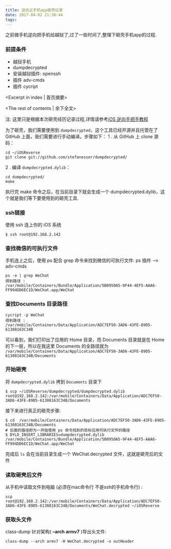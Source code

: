 ```yaml
---
title: 逆向之手机app砸壳记录
date: 2017-04-02 21:38:44
tags:
---
```


之前做手机逆向把手机给越狱了,过了一些时间了,整理下砸壳手机app的过程.

### 前提条件

* 越狱手机
* dumpdecrypted
* 安装越狱插件: openssh
* 插件 adv-cmds
* 插件 cycript


<Excerpt in index | 首页摘要>
 <!-- more -->
<The rest of contents | 余下全文>

注: 这里只是根据本次砸壳经历记录过程,详情请参考[iOS 逆向手把手教程](http://www.swiftyper.com/2016/05/02/iOS-reverse-step-by-step-part-1-class-dump/)

为了砸壳，我们需要使用到 `dumpdecrypted`，这个工具已经开源并且托管在了 GitHub 上面，我们需要进行手动编译。步骤如下：
1 . 从 GitHub 上 clone 源码：
```
cd ~/iOSReverse
git clone git://github.com/stefanesser/dumpdecrypted/
```

2 . 编译 `dumpdecrypted.dylib`：
```
cd dumpdecrypted/
make
```

执行完 make 命令之后，在当前目录下就会生成一个 dumpdecrypted.dylib，这个就是我们等下要使用到的砸壳工具.

### ssh链接
使用 ssh 连上你的 iOS 系统
```
$ ssh root@192.168.2.142
```

### 查找微信的可执行文件
手机连上之后，使用 ps 配合 grep 命令来找到微信的可执行文件: ps 插件 —> adv-cmds
```
ps -e | grep WeChat
得到路径 :
/var/mobile/Containers/Bundle/Application/5B0950A5-9F44-4EF5-AAA6-FF994DD6EC1D/WeChat.app/WeChat
```

### 查找Documents 目录路径
```
cycript -p WeChat
得到路径 :
/var/mobile/Containers/Data/Application/ADC7EF50-3AD6-43FE-89D5-61308163C34B
```

可以看到，我们打印出了应用的 Home 目录，而 Documents 目录就是在 Home 的下一层，所以在我这里 Documents 的全路径就为 `/var/mobile/Containers/Data/Application/ADC7EF50-3AD6-43FE-89D5-61308163C34B/Documents`

### 开始砸壳
将 `dumpdecrypted.dylib` 拷到 `Documents` 目录下
```
$ scp ~/iOSReverse/dumpdecrypted/dumpdecrypted.dylib root@192.168.2.142:/var/mobile/Containers/Data/Application/ADC7EF50-3AD6-43FE-89D5-61308163C34B/Documents
```
接下来进行真正的砸壳步骤:
```
$ cd  /var/mobile/Containers/Data/Application/ADC7EF50-3AD6-43FE-89D5-61308163C34B/Documents
# 后面的路径即为一开始使用 ps 命令找到的目标应用可执行文件的路径
$ DYLD_INSERT_LIBRARIES=dumpdecrypted.dylib /var/mobile/Containers/Bundle/Application/5B0950A5-9F44-4EF5-AAA6-FF994DD6EC1D/WeChat.app/WeChat
```

完成后 `ls` 会在当前目录生成一个 WeChat.decrypted 文件，这就是砸壳后的文件

### 读取砸壳后文件
从手机中读取文件到电脑 (必须在mac命令行 不是ssh的手机命令行) :
```
scp root@192.168.2.142:/var/mobile/Containers/Data/Application/ADC7EF50-3AD6-43FE-89D5-61308163C34B/Documents/WeChat.decrypted ~/iOSReverse
```

### 获取头文件

class-dump 针对架构( **–arch armv7** )导出头文件:
```
class-dump --arch armv7 -H WeChat.decrypted -o outHeader
```
